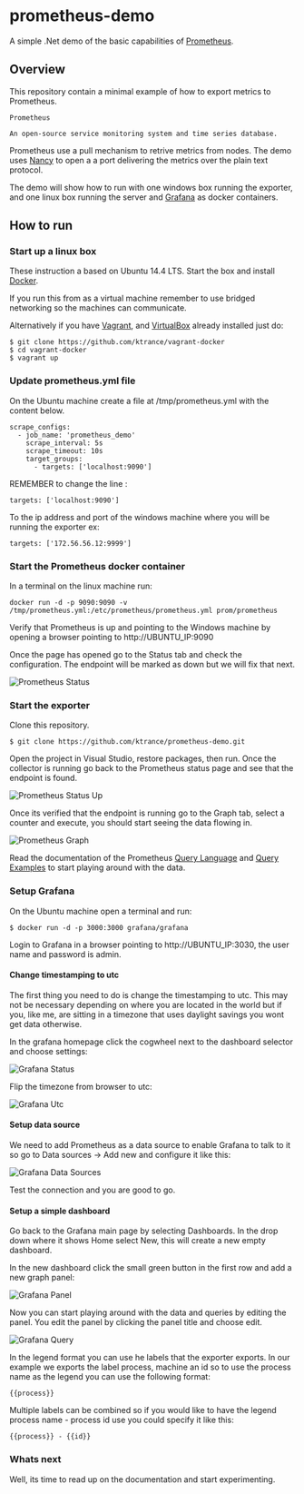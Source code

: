 # prometheus-demo
A simple .Net demo of the basic capabilities of [Prometheus](https://prometheus.io/).

## Overview
This repository contain a minimal example of how to export metrics to Prometheus.

```
Prometheus 

An open-source service monitoring system and time series database. 
```

Prometheus use a pull mechanism to retrive metrics from nodes. The demo uses [Nancy](http://nancyfx.org/) to open a a port delivering the metrics over the plain text protocol.

The demo will show how to run with one windows box running the exporter, and one linux box running the server and [Grafana](http://grafana.org/) as docker containers.

## How to run

### Start up a linux box

These instruction a based on Ubuntu 14.4 LTS. Start the box and install [Docker](https://docs.docker.com/engine/installation/linux/ubuntulinux/). 

If you run this from as a virtual machine remember to use bridged networking so the machines can communicate. 

Alternatively if you have [Vagrant](https://www.vagrantup.com/), and [VirtualBox](https://www.virtualbox.org/) already installed just do: 

```
$ git clone https://github.com/ktrance/vagrant-docker
$ cd vagrant-docker
$ vagrant up
```

### Update prometheus.yml file

On the Ubuntu machine create a file at /tmp/prometheus.yml with the content below. 

```
scrape_configs:
  - job_name: 'prometheus_demo'
    scrape_interval: 5s
    scrape_timeout: 10s
    target_groups:
      - targets: ['localhost:9090']
```

REMEMBER to change the line :

```
targets: ['localhost:9090'] 
```

To the ip address and port of the windows machine where you will be running the exporter ex:

```
targets: ['172.56.56.12:9999'] 
```

### Start the Prometheus docker container

In a terminal on the linux machine run:

```
docker run -d -p 9090:9090 -v /tmp/prometheus.yml:/etc/prometheus/prometheus.yml prom/prometheus
```

Verify that Prometheus is up and pointing to the Windows machine by opening a browser pointing to http://UBUNTU_IP:9090

Once the page has opened go to the Status tab and check the configuration. The endpoint will be marked as down but we will fix that next.

![Prometheus Status](https://github.com/ktrance/prometheus-demo/raw/master/img/prometheus_status.PNG)

### Start the exporter

Clone this repository.

```
$ git clone https://github.com/ktrance/prometheus-demo.git
```

Open the project in Visual Studio, restore packages, then run. Once the collector is running go back to the Prometheus status page and see that the endpoint is found.

![Prometheus Status Up](https://github.com/ktrance/prometheus-demo/raw/master/img/prometheus_status_up.PNG)

Once its verified that the endpoint is running go to the Graph tab, select a counter and execute, you should start seeing the data flowing in.

![Prometheus Graph](https://github.com/ktrance/prometheus-demo/raw/master/img/prometheus_graph.PNG)

Read the documentation of the Prometheus [Query Language](https://prometheus.io/docs/querying/basics/) and [Query Examples](https://prometheus.io/docs/querying/examples/) to start playing around with the data.  

### Setup Grafana

On the Ubuntu machine open a terminal and run:
```
$ docker run -d -p 3000:3000 grafana/grafana
```

Login to Grafana in a browser pointing to http://UBUNTU_IP:3030, the user name and password is admin.

#### Change timestamping to utc

The first thing you need to do is change the timestamping to utc. This may not be necessary depending on where you are located in the world but if you, like me, are sitting in a timezone that uses daylight savings you wont get data otherwise.

In the grafana homepage click the cogwheel next to the dashboard selector and choose settings:

![Grafana Status](https://github.com/ktrance/prometheus-demo/raw/master/img/grafana_settings.PNG)

Flip the timezone from browser to utc:

![Grafana Utc](https://github.com/ktrance/prometheus-demo/raw/master/img/grafana_settings_utc.PNG)

#### Setup data source

We need to add Prometheus as a data source to enable Grafana to talk to it so go to Data sources -> Add new and configure it like this:

![Grafana Data Sources](https://github.com/ktrance/prometheus-demo/raw/master/img/grafana_datasource.PNG)

Test the connection and you are good to go.

#### Setup a simple dashboard

Go back to the Grafana main page by selecting Dashboards. In the drop down where it shows Home select New, this will create a new empty dashboard.

In the new dashboard click the small green button in the first row and add a new graph panel:

![Grafana Panel](https://github.com/ktrance/prometheus-demo/raw/master/img/grafana_panel.png)

Now you can start playing around with the data and queries by editing the panel. You edit the panel by clicking the panel title and choose edit.

![Grafana Query](https://github.com/ktrance/prometheus-demo/raw/master/img/grafana_query.PNG)

In the legend format you can use he labels that the exporter exports. In our example we exports the label process, machine an id so to use the process name as the legend you can use the following format:
```
{{process}}
```

Multiple labels can be combined so if you would like to have the legend process name - process id use you could specify it like this:
```
{{process}} - {{id}}
```

### Whats next

Well, its time to read up on the documentation and start experimenting. 
